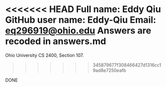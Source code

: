 <<<<<<< HEAD
Full name: Eddy Qiu
GitHub user name: Eddy-Qiu
Email: eq296919@ohio.edu
Answers are recoded in answers.md
=======
Ohio University CS 2400, Section 107.
>>>>>>> 345879677f308466427d1316cc19ad8e7250eafb

DONE